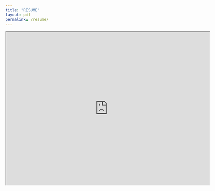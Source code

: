 ```yaml
---
title: "RESUME"
layout: pdf
permalink: /resume/
---
```


<iframe src="https://drive.google.com/file/d/1e7OL1vDGpNtRMEZln1E5V3jt-amJPD_d/preview" width="640" height="480"></iframe>
